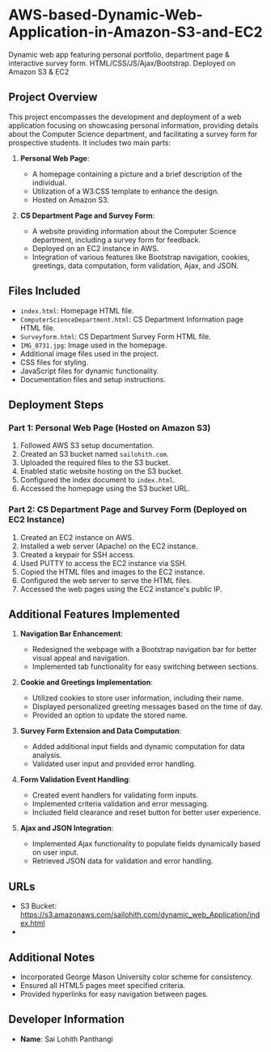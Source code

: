 # AWS-based-Dynamic-Web-Application-in-Amazon-S3-and-EC2
Dynamic web app featuring personal portfolio, department page &amp; interactive survey form. HTML/CSS/JS/Ajax/Bootstrap. Deployed on Amazon S3 &amp; EC2

## Project Overview
This project encompasses the development and deployment of a web application focusing on showcasing personal information, providing details about the Computer Science department, and facilitating a survey form for prospective students. It includes two main parts:

1. **Personal Web Page**:
   - A homepage containing a picture and a brief description of the individual.
   - Utilization of a W3.CSS template to enhance the design.
   - Hosted on Amazon S3.

2. **CS Department Page and Survey Form**:
   - A website providing information about the Computer Science department, including a survey form for feedback.
   - Deployed on an EC2 instance in AWS.
   - Integration of various features like Bootstrap navigation, cookies, greetings, data computation, form validation, Ajax, and JSON.

## Files Included
- `index.html`: Homepage HTML file.
- `ComputerScienceDepartment.html`: CS Department Information page HTML file.
- `Surveyform.html`: CS Department Survey Form HTML file.
- `IMG_0731.jpg`: Image used in the homepage.
- Additional image files used in the project.
- CSS files for styling.
- JavaScript files for dynamic functionality.
- Documentation files and setup instructions.

## Deployment Steps
### Part 1: Personal Web Page (Hosted on Amazon S3)
1. Followed AWS S3 setup documentation.
2. Created an S3 bucket named `sailohith.com`.
3. Uploaded the required files to the S3 bucket.
4. Enabled static website hosting on the S3 bucket.
5. Configured the index document to `index.html`.
6. Accessed the homepage using the S3 bucket URL.

### Part 2: CS Department Page and Survey Form (Deployed on EC2 Instance)
1. Created an EC2 instance on AWS.
2. Installed a web server (Apache) on the EC2 instance.
3. Created a keypair for SSH access.
4. Used PUTTY to access the EC2 instance via SSH.
5. Copied the HTML files and images to the EC2 instance.
6. Configured the web server to serve the HTML files.
7. Accessed the web pages using the EC2 instance's public IP.

## Additional Features Implemented
1. **Navigation Bar Enhancement**:
   - Redesigned the webpage with a Bootstrap navigation bar for better visual appeal and navigation.
   - Implemented tab functionality for easy switching between sections.

2. **Cookie and Greetings Implementation**:
   - Utilized cookies to store user information, including their name.
   - Displayed personalized greeting messages based on the time of day.
   - Provided an option to update the stored name.

3. **Survey Form Extension and Data Computation**:
   - Added additional input fields and dynamic computation for data analysis.
   - Validated user input and provided error handling.

4. **Form Validation Event Handling**:
   - Created event handlers for validating form inputs.
   - Implemented criteria validation and error messaging.
   - Included field clearance and reset button for better user experience.

5. **Ajax and JSON Integration**:
   - Implemented Ajax functionality to populate fields dynamically based on user input.
   - Retrieved JSON data for validation and error handling.

## URLs
- S3 Bucket: https://s3.amazonaws.com/sailohith.com/dynamic_web_Application/index.html
- 
## Additional Notes
- Incorporated George Mason University color scheme for consistency.
- Ensured all HTML5 pages meet specified criteria.
- Provided hyperlinks for easy navigation between pages.

## Developer Information
- **Name**: Sai Lohith Panthangi
